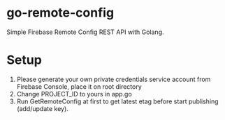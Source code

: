 # go-remote-config
Simple Firebase Remote Config REST API with Golang.

# Setup

1. Please generate your own private credentials service account from Firebase Console, place it on root directory
2. Change PROJECT_ID to yours in app.go
3. Run GetRemoteConfig at first to get latest etag before start publishing (add/update key). 
